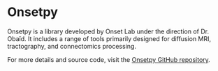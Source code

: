 # Onsetpy

Onsetpy is a library developed by Onset Lab under the direction of Dr. Obaïd. It includes a range of tools primarily designed for diffusion MRI, tractography, and connectomics processing.

For more details and source code, visit the [Onsetpy GitHub repository](https://github.com/Onset-lab/onsetpy).
